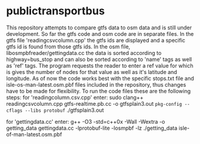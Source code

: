 # publictransportbus
This repository attempts to compare gtfs data to osm data and is still under development. So far the gtfs code and osm code are in separate files. In the gtfs file 'readingcsvcolumn.cpp' the gtfs ids are displayed and a specific gtfs id is found from those gtfs ids. In the osm file, libosmpbfreader/gettingdata.cc the data is sorted according to highway=bus_stop and can also be sorted according to 'name' tags as well as 'ref' tags. The program requests the reader to enter a ref value for which is gives the number of nodes for that value as well as it's latitude and longitude. 
As of now the code works best with the specific stops.txt file and isle-os-man-latest.osm.pbf files included in the repository, thus changes have to be made for flexibility.
To run the code files these are the following steps: 
for 'readingcolumn.csv.cpp' enter: 
sudo clang++ readingcsvcolumn.cpp gtfs-realtime.pb.cc -o gtfsplain3.out `pkg-config --cflags --libs protobuf`
./gtfsplain3.out

for 'gettingdata.cc' enter: 
g++ -O3 -std=c++0x -Wall -Wextra -o getting_data gettingdata.cc -lprotobuf-lite -losmpbf -lz
./getting_data isle-of-man-latest.osm.pbf
